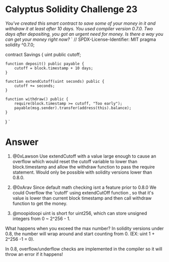 # Calyptus Solidity Challenge 23
*You've created this smart contract to save some of your money in it and withdraw it at least after 10 days. You used compiler version 0.7.0. Two days after depositing, you got an urgent need for money. Is there a way you can get your money right now?*
`
// SPDX-License-Identifier: MIT
pragma solidity ^0.7.0;

contract Savings {
    uint public cutoff;

    function deposit() public payable {
        cutoff = block.timestamp + 10 days;
    }

    function extendCutoff(uint seconds) public {
        cutoff += seconds;
    }

    function withdraw() public {
        require(block.timestamp >= cutoff, "Too early");
        payable(msg.sender).transfer(address(this).balance);
    }
}
`
# Answer
1. @0xLawson Use extendCutoff with a value large enough to cause an overflow which would reset the cutoff variable to lower than block.timestamp and allow the withdraw function to pass the require statement. Would only be possible with solidity versions lower than 0.8.0.

2. @0xArav Since default math checking isnt a feature prior to 0.8.0 
We could Overflow the 'cutoff' using extendCutOff function  , so that it's value is lower than current block timestamp and then call withdraw function to get the money.

3. @moopidoopi
uint is short for uint256, which can store unsigned integers from 0 ~ 2^256 - 1. 

What happens when you exceed the max number? In solidity versions under 0.8, the number will wrap around and start counting from 0. (EX: uint 1 + 2^256 -1 = 0).

In 0.8, overflow/underflow checks are implemented in the compiler so it will throw an error if it happens!
